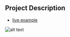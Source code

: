 ## Project Description

* [live example](https://tae898.github.io/website-templates/css3_seascape/)

![alt text](https://github.com/learning-zone/Website-Templates/blob/master/assets/CSS3_seascape.png "CSS3_seascape")
